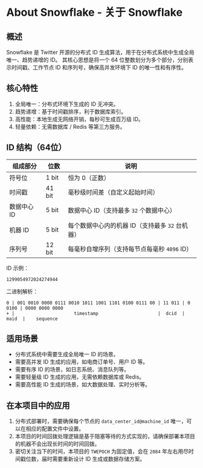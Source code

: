 # About Snowflake - 关于 Snowflake

## 概述

Snowflake 是 Twitter 开源的分布式 ID 生成算法，用于在分布式系统中生成全局唯一、趋势递增的 ID。
其核心思想是将一个 64 位整数划分为多个部分，分别表示时间戳、工作节点 ID 和序列号，确保高并发环境下 ID 的唯一性和有序性。

## 核心特性

1. 全局唯一：分布式环境下生成的 ID 无冲突。
2. 趋势递增：基于时间戳排序，利于数据库索引。
3. 高性能：本地生成无网络开销，每秒可生成百万级 ID。
4. 轻量依赖：无需数据库 / Redis 等第三方服务。

## ID 结构（64位）

| 组成部分    | 位数     | 说明                           |
|---------|--------|------------------------------|
| 符号位     | 1 bit  | 恒为 0（正数）                     |
| 时间戳     | 41 bit | 毫秒级时间差（自定义起始时间）              |
| 数据中心 ID | 5 bit  | 数据中心 ID（支持最多 `32` 个数据中心）     |
| 机器 ID   | 5 bit  | 每个数据中心内的机器 ID（支持最多 `32` 台机器） |
| 序列号     | 12 bit | 每毫秒自增序列（支持每节点每毫秒 `4096` ID）  |

ID 示例：

```text
1299054972024274944
```

二进制解析：

```text
0 | 001 0010 0000 0111 0010 1011 1001 1101 0100 0111 00 | 11 011 | 0 0100 | 0000 0000 0000
+ |                      timestamp                      |  dcid  |  maid  |    sequence   
```

## 适用场景

- 分布式系统中需要生成全局唯一 ID 的场景。
- 需要高并发 ID 生成的应用，如电商订单号、用户 ID 等。
- 需要有序 ID 的场景，如日志系统、消息队列等。
- 需要轻量级 ID 生成的应用，无需依赖数据库或 Redis。
- 需要高性能 ID 生成的场景，如大数据处理、实时分析等。

## 在本项目中的应用

1. 分布式部署时，需要确保每个节点的 `data_center_id@machine_id` 唯一，可以在相应的配置文件中设置。
2. 本项目的时间回拨处理逻辑是基于阻塞等待的方式实现的，请确保部署本项目的机器不会出现长时间的时间回拨。
3. 密切关注当下的时间，本项目的 `TWEPOCH` 为固定值，会在 `2084` 年左右用尽时间戳位数，届时需要重新设计 ID 生成或数据存储方案。
